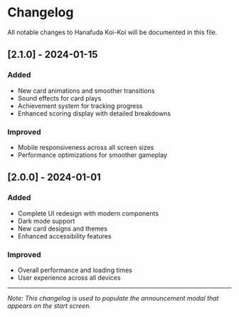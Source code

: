 # Changelog

All notable changes to Hanafuda Koi-Koi will be documented in this file.

## [2.1.0] - 2024-01-15

### Added
- New card animations and smoother transitions
- Sound effects for card plays  
- Achievement system for tracking progress
- Enhanced scoring display with detailed breakdowns

### Improved
- Mobile responsiveness across all screen sizes
- Performance optimizations for smoother gameplay

## [2.0.0] - 2024-01-01

### Added
- Complete UI redesign with modern components
- Dark mode support
- New card designs and themes
- Enhanced accessibility features

### Improved
- Overall performance and loading times
- User experience across all devices

---

*Note: This changelog is used to populate the announcement modal that appears on the start screen.*
